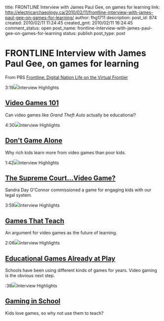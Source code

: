 title: FRONTLINE Interview with James Paul Gee, on games for learning
link: http://electricarchaeology.ca/2010/02/11/frontline-interview-with-james-paul-gee-on-games-for-learning/
author: fhg1711
description: 
post_id: 874
created: 2010/02/11 11:24:45
created_gmt: 2010/02/11 16:24:45
comment_status: open
post_name: frontline-interview-with-james-paul-gee-on-games-for-learning
status: publish
post_type: post

# FRONTLINE Interview with James Paul Gee, on games for learning

From PBS [Frontline: Digital Nation Life on the Virtual Frontier](http://www.pbs.org/wgbh/pages/frontline/digitalnation/)

3:19![](http://www.pbs.org/wgbh/pages/frontline/digitalnation/art/topicl/frol02s2a5cq9f4.jpg)Interview Highlights 

## [Video Games 101](http://www.pbs.org/wgbh/pages/frontline/digitalnation/learning/games-that-teach/video-games-101.html?play)

Can video games like _Grand Theft Auto_ actually be educational? 

4:30![](http://www.pbs.org/wgbh/pages/frontline/digitalnation/art/topicl/frol02s2a61q9f4.jpg)Interview Highlights 

## [Don't Game Alone](http://www.pbs.org/wgbh/pages/frontline/digitalnation/learning/games-that-teach/dont-game-alone.html?play)

Why rich kids learn more from video games than poor kids. 

1:42![](http://www.pbs.org/wgbh/pages/frontline/digitalnation/art/topicl/frol02s2a66q9f4.jpg)Interview Highlights 

## [The Supreme Court...Video Game?](http://www.pbs.org/wgbh/pages/frontline/digitalnation/learning/games-that-teach/the-supreme-courtvideo-game.html?play)

Sandra Day O'Connor commissioned a game for engaging kids with our legal system. 

3:59![](http://www.pbs.org/wgbh/pages/frontline/digitalnation/art/topicl/frol02s278eq949.jpg)Interview Highlights 

## [Games That Teach](http://www.pbs.org/wgbh/pages/frontline/digitalnation/learning/games-that-teach/games-that-teach-1.html?play)

An argument for video games as the future of learning. 

2:06![](http://www.pbs.org/wgbh/pages/frontline/digitalnation/art/topicl/frol02s2bdeqa45.jpg)Interview Highlights 

## [Educational Games Already at Play](http://www.pbs.org/wgbh/pages/frontline/digitalnation/learning/games-that-teach/educational-games-already-at-play.html?play)

Schools have been using different kinds of games for years. Video gaming is the obvious next step. 

:38![](http://www.pbs.org/wgbh/pages/frontline/digitalnation/art/topicl/frol02s2d4aqa9e.jpg)Interview Highlights 

## [Gaming in School](http://www.pbs.org/wgbh/pages/frontline/digitalnation/learning/games-that-teach/video-gaming-in-school.html?play)

Kids love games, so why not use them to teach?